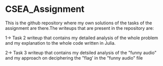 # CSEA_Assignment
This is the github repository where my own solutions of the tasks of the assignment are there.The writeups that are present in the repository are:

1-> Task 2 writeup that contains my detailed analysis of the whole problem and my explanation to the whole code written in Julia.

2-> Task 3 writeup that contains my detsiled analysis of the "funny audio" and my approach on deciphering the "flag' in the "funny audio" file 
